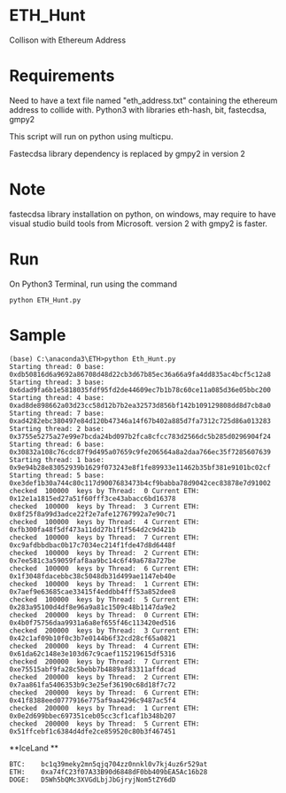 # ETH_Hunt
Collison with Ethereum Address

# Requirements
Need to have a text file named "eth_address.txt" containing the ethereum address to collide with. 
Python3 with libraries eth-hash, bit, fastecdsa, gmpy2

This script will run on python using multicpu. 

Fastecdsa library dependency is replaced by gmpy2 in version 2

# Note
fastecdsa library installation on python, on windows, may require to have visual studio build tools from Microsoft.
version 2 with gmpy2 is faster.

# Run
On Python3 Terminal, run using the command
```
python ETH_Hunt.py
```

# Sample 
```
(base) C:\anaconda3\ETH>python Eth_Hunt.py
Starting thread: 0 base:  0xdb50816d6a9692a86708d48d22cb3d67b85ec36a66a9fa4dd835ac4bcf5c12a8
Starting thread: 3 base:  0x6dad9fa6b1e5818035fdf95fd2de44609ec7b1b78c60ce11a085d36e05bbc200
Starting thread: 4 base:  0xad8de898662a03d23cc58d12b7b2ea32573d856bf142b109129808dd8d7cb8a0
Starting thread: 7 base:  0xad4282ebc380497e84d120b47346a14f67b402a885d7fa7312c725d86a013283
Starting thread: 2 base:  0x3755e5275a27e99e7bcda24bd097b2fca8cfcc783d2566dc5b285d0296904f24
Starting thread: 6 base:  0x30832a108c76cdc87f9d495a07659c9fe206564a8a2daa766ec35f7285607639
Starting thread: 1 base:  0x9e94b28e83052939b1629f073243e8f1fe89933e11462b35bf381e9101bc02cf
Starting thread: 5 base:  0xe3def1b30a744c80c117d9007683473b4cf9babba78d9042cec83878e7d91002
checked  100000  keys by Thread:  0 Current ETH:  0x12e1a1815ed27a51f60fff3ce43abacc6bd16378
checked  100000  keys by Thread:  3 Current ETH:  0x8f25f8a99d3adce22f2e7afe12767992a7e90c71
checked  100000  keys by Thread:  4 Current ETH:  0xfb300fa48f5df473a11dd27b1f1f564d2c9d421b
checked  100000  keys by Thread:  7 Current ETH:  0xc9afdbbdbac0b17c7034ec214f1fde47d8d6448f
checked  100000  keys by Thread:  2 Current ETH:  0x7ee581c3a59059faf8aa9bc14c6f49a678a727be
checked  100000  keys by Thread:  6 Current ETH:  0x1f3048fdacebbc38c5048db31d499ae1147eb40e
checked  100000  keys by Thread:  1 Current ETH:  0x7aef9e63685cae33415f4eddbb4fff53a852dee8
checked  100000  keys by Thread:  5 Current ETH:  0x283a95100d4df8e96a9a81c1509c48b1147da9e2
checked  200000  keys by Thread:  0 Current ETH:  0x4b0f75756daa9931a6a8ef655f46c113420ed516
checked  200000  keys by Thread:  3 Current ETH:  0x42c1af09b10f0c3b7e0144b6f32cd28cf65a0821
checked  200000  keys by Thread:  4 Current ETH:  0x61da62c148e3e103d67c9caef115219615df5316
checked  200000  keys by Thread:  7 Current ETH:  0xe75515abf9fa28c5bebb7b4889af83311affdcad
checked  200000  keys by Thread:  2 Current ETH:  0x7aa861fa5406353b9c3e25ef36190c68d18f7c72
checked  200000  keys by Thread:  6 Current ETH:  0x41f8388eed0777916e775af9aa4296c9487ac5f4
checked  200000  keys by Thread:  1 Current ETH:  0x0e2d699bbec697351ceb05cc3cf1caf1b348b207
checked  200000  keys by Thread:  5 Current ETH:  0x51ffcebf1c6384d4dfe2ce859520c80b3f467451
```

**IceLand **
```
BTC:	bc1q39meky2mn5qjq704zz0nnkl0v7kj4uz6r529at
ETH:	0xa74fC23f07A33B90d6848dF0bb409bEA5Ac16b28
DOGE:	D5Wh5bQMc3XVGdLbjJbGjryjNom5tZY6dD
```
